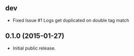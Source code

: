 ## dev

  - Fixed Issue #1 Logs get duplicated on double tag match

## 0.1.0 (2015-01-27)

  - Initial public release.
